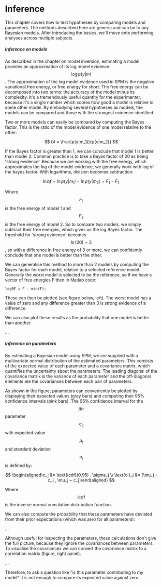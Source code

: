 # Inference

This chapter covers how to test hypotheses by comparing models and parameters. The methods described here are generic and can be to any Bayesian models. After introducing the basics, we'll move onto performing analyses across multiple subjects.

##### Inference on models

As described in the chapter on model inversion, estimating a model provides an approximation of its log model evidence: $$\log{p(y|m)}$$. The approximation of the log model evidence used in SPM is the negative variational free energy, or free energy for short. The free energy can be decomposed into two terms: the accuracy of the model minus its complexity. It's a tremendously useful quantity for the experimenter, because it's a single number which scores how good a model is relative to some other model. By embodying several hypotheses as models, the models can be compared and those with the strongest evidence identified.

Two or more models can easily be compared by computing the Bayes factor. This is the ratio of the model evidence of one model relative to the other:


$$
bf = \frac{p(y|m_1)}{p(y|m_2)}
$$


If the Bayes factor is greater than 1, we can conclude that model 1 is better than model 2. Common practice is to take a Bayes factor of 20 as being 'strong evidence'. Because we are working with the free energy, which approximates the log of the model evidence, we generally work with log of the bayes factor. With logarithms, division becomes subtraction:


$$
\ln{bf} = \ln{ p(y|m_1)} - \ln{ p(y|m_2)} = F_1 - F_2
$$


Where $$F_1$$ is the free energy of model 1 and $$F_2$$ is the free energy of model 2. So to compare two models, we simply subtract their free energies, which gives us the log Bayes factor. The threshold for 'strong evidence' becomes $$\ln(20)=3$$, so with a difference in free energy of 3 or more, we can confidently conclude that one model is better than the other.

We can generalise this method to more than 2 models by computing the Bayes factor for each model, relative to a selected reference model. Generally the worst model is selected to be the reference, so if we have a vector of free energies F then in Matlab code:

```
logBF = F - min(F);
```

These can then be plotted \(see figure below, left\). The worst model has a value of zero and any difference greater than 3 is strong evidence of a difference.

We can also plot these results as the probability that one model is better than another.

...

##### Inference on parameters

By estimating a Bayesian model using SPM, we are supplied with a multivariate normal distribution of the estimated parameters. This consists of the expected value of each parameter and a covariance matrix, which quantifies the uncertainty about the parameters. The leading diagonal of the covariance matrix is the variance of each parameter and the off-diagonal elements are the covariances between each pair of parameters.

As shown in the figure, parameters can conveniently be plotted by displaying their expected values \(gray bars\) and computing their 95% confidence intervals \(pink bars\). The 95% confidence interval for the $$jth$$ parameter $$\text{ci}_j$$ with expected value $$\mu_j$$ and standard deviation $$\sigma_j$$ is defined by:


$$
\begin{aligned}c_j &= \text{icdf}(0.95) . \sigma_j \\ \text{ci}_j &= [\mu_j - c_j , \mu_j + c_j]\end{aligned}
$$


Where $$\text{icdf}$$ is the inverse normal cumulative distribution function.

We can also compute the probability that these parameters have deviated from their prior expectations \(which was zero for all parameters\):

...

Although useful for inspecting the parameters, these calculations don't give the full picture, because they ignore the covariances between parameters. To visualise the covariances we can convert the covariance matrix to a correlation matrix \(figure, right panel\).

...

Therefore, to ask a question like "is this parameter contributing to my model" it is not enough to compare its expected value against zero.

